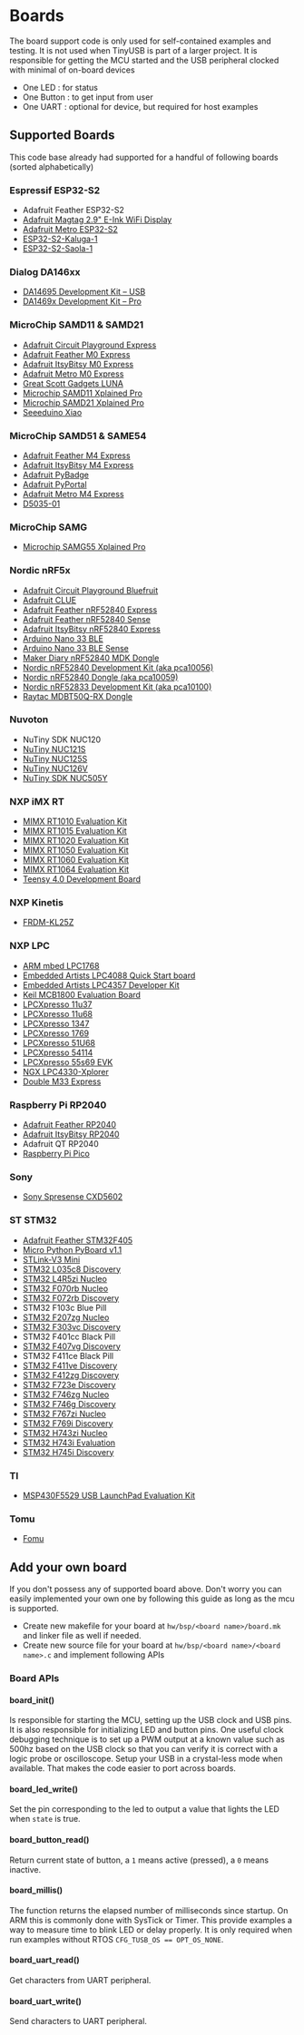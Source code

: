 # Boards

The board support code is only used for self-contained examples and testing. It is not used when TinyUSB is part of a larger project. It is responsible for getting the MCU started and the USB peripheral clocked with minimal of on-board devices
- One LED : for status
- One Button : to get input from user
- One UART : optional for device, but required for host examples

## Supported Boards

This code base already had supported for a handful of following boards (sorted alphabetically)

### Espressif ESP32-S2

- Adafruit Feather ESP32-S2
- [Adafruit Magtag 2.9" E-Ink WiFi Display](https://www.adafruit.com/product/4800)
- [Adafruit Metro ESP32-S2](https://www.adafruit.com/product/4775)
- [ESP32-S2-Kaluga-1](https://docs.espressif.com/projects/esp-idf/en/latest/esp32s2/hw-reference/esp32s2/user-guide-esp32-s2-kaluga-1-kit.html)
- [ESP32-S2-Saola-1](https://docs.espressif.com/projects/esp-idf/en/latest/esp32s2/hw-reference/esp32s2/user-guide-saola-1-v1.2.html)

### Dialog DA146xx

- [DA14695 Development Kit – USB](https://www.dialog-semiconductor.com/products/da14695-development-kit-usb)
- [DA1469x Development Kit – Pro](https://www.dialog-semiconductor.com/products/da14695-development-kit-pro)

### MicroChip SAMD11 & SAMD21

- [Adafruit Circuit Playground Express](https://www.adafruit.com/product/3333)
- [Adafruit Feather M0 Express](https://www.adafruit.com/product/3403)
- [Adafruit ItsyBitsy M0 Express](https://www.adafruit.com/product/3727)
- [Adafruit Metro M0 Express](https://www.adafruit.com/product/3505)
- [Great Scott Gadgets LUNA](https://greatscottgadgets.com/luna/)
- [Microchip SAMD11 Xplained Pro](https://www.microchip.com/developmenttools/ProductDetails/atsamd11-xpro)
- [Microchip SAMD21 Xplained Pro](https://www.microchip.com/DevelopmentTools/ProductDetails/ATSAMD21-XPRO)
- [Seeeduino Xiao](https://www.seeedstudio.com/Seeeduino-XIAO-Arduino-Microcontroller-SAMD21-Cortex-M0+-p-4426.html)

### MicroChip SAMD51 & SAME54

- [Adafruit Feather M4 Express](https://www.adafruit.com/product/3857)
- [Adafruit ItsyBitsy M4 Express](https://www.adafruit.com/product/3800)
- [Adafruit PyBadge](https://www.adafruit.com/product/4200)
- [Adafruit PyPortal](https://www.adafruit.com/product/4116)
- [Adafruit Metro M4 Express](https://www.adafruit.com/product/3382)
- [D5035-01](https://github.com/RudolphRiedel/USB_CAN-FD)

### MicroChip SAMG

- [Microchip SAMG55 Xplained Pro](https://www.microchip.com/DevelopmentTools/ProductDetails/PartNO/ATSAMG55-XPRO)

### Nordic nRF5x

- [Adafruit Circuit Playground Bluefruit](https://www.adafruit.com/product/4333)
- [Adafruit CLUE](https://www.adafruit.com/product/4500)
- [Adafruit Feather nRF52840 Express](https://www.adafruit.com/product/4062)
- [Adafruit Feather nRF52840 Sense](https://www.adafruit.com/product/4516)
- [Adafruit ItsyBitsy nRF52840 Express](https://www.adafruit.com/product/4481)
- [Arduino Nano 33 BLE](https://store.arduino.cc/usa/nano-33-ble)
- [Arduino Nano 33 BLE Sense](https://store.arduino.cc/usa/nano-33-ble-sense)
- [Maker Diary nRF52840 MDK Dongle](https://wiki.makerdiary.com/nrf52840-mdk-usb-dongle)
- [Nordic nRF52840 Development Kit (aka pca10056)](https://www.nordicsemi.com/Software-and-Tools/Development-Kits/nRF52840-DK)
- [Nordic nRF52840 Dongle (aka pca10059)](https://www.nordicsemi.com/Software-and-Tools/Development-Kits/nRF52840-Dongle)
- [Nordic nRF52833 Development Kit (aka pca10100)](https://www.nordicsemi.com/Software-and-Tools/Development-Kits/nRF52833-DK)
- [Raytac MDBT50Q-RX Dongle](https://www.raytac.com/product/ins.php?index_id=89)

### Nuvoton

- NuTiny SDK NUC120
- [NuTiny NUC121S](https://direct.nuvoton.com/en/nutiny-nuc121s)
- [NuTiny NUC125S](https://direct.nuvoton.com/en/nutiny-nuc125s)
- [NuTiny NUC126V](https://direct.nuvoton.com/en/nutiny-nuc126v)
- [NuTiny SDK NUC505Y](https://direct.nuvoton.com/en/nutiny-nuc505y)

### NXP iMX RT

- [MIMX RT1010 Evaluation Kit](https://www.nxp.com/design/development-boards/i.mx-evaluation-and-development-boards/i.mx-rt1010-evaluation-kit:MIMXRT1010-EVK)
- [MIMX RT1015 Evaluation Kit](https://www.nxp.com/design/development-boards/i.mx-evaluation-and-development-boards/i.mx-rt1015-evaluation-kit:MIMXRT1015-EVK)
- [MIMX RT1020 Evaluation Kit](https://www.nxp.com/design/development-boards/i.mx-evaluation-and-development-boards/i.mx-rt1020-evaluation-kit:MIMXRT1020-EVK)
- [MIMX RT1050 Evaluation Kit](https://www.nxp.com/design/development-boards/i.mx-evaluation-and-development-boards/i.mx-rt1050-evaluation-kit:MIMXRT1050-EVK)
- [MIMX RT1060 Evaluation Kit](https://www.nxp.com/design/development-boards/i.mx-evaluation-and-development-boards/mimxrt1060-evk-i.mx-rt1060-evaluation-kit:MIMXRT1060-EVK)
- [MIMX RT1064 Evaluation Kit](https://www.nxp.com/design/development-boards/i.mx-evaluation-and-development-boards/mimxrt1064-evk-i.mx-rt1064-evaluation-kit:MIMXRT1064-EVK)
- [Teensy 4.0 Development Board](https://www.pjrc.com/store/teensy40.html)

### NXP Kinetis

- [FRDM-KL25Z](https://www.nxp.com/design/development-boards/freedom-development-boards/mcu-boards/freedom-development-platform-for-kinetis-kl14-kl15-kl24-kl25-mcus:FRDM-KL25Z)

### NXP LPC

- [ARM mbed LPC1768](https://www.nxp.com/products/processors-and-microcontrollers/arm-microcontrollers/general-purpose-mcus/lpc1700-cortex-m3/arm-mbed-lpc1768-board:OM11043)
- [Embedded Artists LPC4088 Quick Start board](https://www.embeddedartists.com/products/lpc4088-quickstart-board)
- [Embedded Artists LPC4357 Developer Kit](http://www.embeddedartists.com/products/kits/lpc4357_kit.php)
- [Keil MCB1800 Evaluation Board](http://www.keil.com/mcb1800)
- [LPCXpresso 11u37](https://www.nxp.com/design/microcontrollers-developer-resources/lpcxpresso-boards/lpcxpresso-board-for-lpc11u37h:OM13074)
- [LPCXpresso 11u68](https://www.nxp.com/support/developer-resources/evaluation-and-development-boards/lpcxpresso-boards/lpcxpresso-board-for-lpc11u68:OM13058)
- [LPCXpresso 1347](https://www.nxp.com/support/developer-resources/evaluation-and-development-boards/lpcxpresso-boards/lpcxpresso-board-for-lpc1347:OM13045)
- [LPCXpresso 1769](https://www.nxp.com/support/developer-resources/evaluation-and-development-boards/lpcxpresso-boards/lpcxpresso-board-for-lpc1769:OM13000)
- [LPCXpresso 51U68](https://www.nxp.com/products/processors-and-microcontrollers/arm-microcontrollers/general-purpose-mcus/lpcxpresso51u68-for-the-lpc51u68-mcus:OM40005)
- [LPCXpresso 54114](https://www.nxp.com/design/microcontrollers-developer-resources/lpcxpresso-boards/lpcxpresso54114-board:OM13089)
- [LPCXpresso 55s69 EVK](https://www.nxp.com/products/processors-and-microcontrollers/arm-microcontrollers/general-purpose-mcus/lpc5500-cortex-m33/lpcxpresso55s69-development-board:LPC55S69-EVK)
- [NGX LPC4330-Xplorer](https://www.nxp.com/design/designs/lpc4330-xplorer-board:OM13027)
- [Double M33 Express](https://www.crowdsupply.com/steiert-solutions/double-m33-express)

### Raspberry Pi RP2040

- [Adafruit Feather RP2040](https://www.adafruit.com/product/4884)
- [Adafruit ItsyBitsy RP2040](https://www.adafruit.com/product/4888)
- Adafruit QT RP2040
- [Raspberry Pi Pico](https://www.raspberrypi.org/products/raspberry-pi-pico/)

### Sony

- [Sony Spresense CXD5602](https://developer.sony.com/develop/spresense)

### ST STM32

- [Adafruit Feather STM32F405](https://www.adafruit.com/product/4382)
- [Micro Python PyBoard v1.1](https://store.micropython.org/product/PYBv1.1)
- [STLink-V3 Mini](https://www.st.com/en/development-tools/stlink-v3mini.html)
- [STM32 L035c8 Discovery](https://www.st.com/en/evaluation-tools/32l0538discovery.html)
- [STM32 L4R5zi Nucleo](https://www.st.com/en/evaluation-tools/nucleo-l4r5zi.html)
- [STM32 F070rb Nucleo](https://www.st.com/en/evaluation-tools/nucleo-f070rb.html)
- [STM32 F072rb Discovery](https://www.st.com/en/evaluation-tools/32f072bdiscovery.html)
- STM32 F103c Blue Pill
- [STM32 F207zg Nucleo](https://www.st.com/en/evaluation-tools/nucleo-f207zg.html)
- [STM32 F303vc Discovery](https://www.st.com/en/evaluation-tools/stm32f3discovery.html)
- STM32 F401cc Black Pill
- [STM32 F407vg Discovery](https://www.st.com/en/evaluation-tools/stm32f4discovery.html)
- STM32 F411ce Black Pill
- [STM32 F411ve Discovery](https://www.st.com/en/evaluation-tools/32f411ediscovery.html)
- [STM32 F412zg Discovery](https://www.st.com/en/evaluation-tools/32f412gdiscovery.html)
- [STM32 F723e Discovery](https://www.st.com/en/evaluation-tools/32f723ediscovery.html)
- [STM32 F746zg Nucleo](https://www.st.com/en/evaluation-tools/nucleo-f746zg.html)
- [STM32 F746g Discovery](https://www.st.com/en/evaluation-tools/32f746gdiscovery.html)
- [STM32 F767zi Nucleo](https://www.st.com/en/evaluation-tools/nucleo-f767zi.html)
- [STM32 F769i Discovery](https://www.st.com/en/evaluation-tools/32f769idiscovery.html)
- [STM32 H743zi Nucleo](https://www.st.com/en/evaluation-tools/nucleo-h743zi.html)
- [STM32 H743i Evaluation](https://www.st.com/en/evaluation-tools/stm32h743i-eval.html)
- [STM32 H745i Discovery](https://www.st.com/en/evaluation-tools/stm32h745i-disco.html)

### TI

 - [MSP430F5529 USB LaunchPad Evaluation Kit](http://www.ti.com/tool/MSP-EXP430F5529LP)

### Tomu

- [Fomu](https://www.crowdsupply.com/sutajio-kosagi/fomu)

## Add your own board

If you don't possess any of supported board above. Don't worry you can easily implemented your own one by following this guide as long as the mcu is supported.

- Create new makefile for your board at `hw/bsp/<board name>/board.mk` and linker file as well if needed.
- Create new source file for your board at `hw/bsp/<board name>/<board name>.c` and implement following APIs

### Board APIs

#### board_init()

Is responsible for starting the MCU, setting up the USB clock and USB pins. It is also responsible for initializing LED and button pins.
One useful clock debugging technique is to set up a PWM output at a known value such as 500hz based on the USB clock so that you can verify it is correct with a logic probe or oscilloscope.
Setup your USB in a crystal-less mode when available. That makes the code easier to port across boards.

#### board_led_write()

Set the pin corresponding to the led to output a value that lights the LED when `state` is true.

#### board_button_read()

Return current state of button, a `1` means active (pressed), a `0` means inactive.

#### board_millis()

The function returns the elapsed number of milliseconds since startup. On ARM this is commonly done with SysTick or Timer. This provide examples a way to measure time to blink LED or delay properly. It is only required when run examples without RTOS `CFG_TUSB_OS == OPT_OS_NONE`.

#### board_uart_read()

Get characters from UART peripheral.

####  board_uart_write()

Send characters to UART peripheral.
